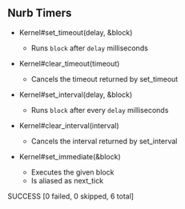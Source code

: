 
Nurb Timers
-----------

- Kernel#set_timeout(delay, &block)
  + Runs `block` after `delay` milliseconds

- Kernel#clear_timeout(timeout)
  + Cancels the timeout returned by set_timeout

- Kernel#set_interval(delay, &block)
  + Runs `block` after every `delay` milliseconds

- Kernel#clear_interval(interval)
  + Cancels the interval returned by set_interval

- Kernel#set_immediate(&block)
  + Executes the given block
  + Is aliased as next_tick


SUCCESS [0 failed, 0 skipped, 6 total]

